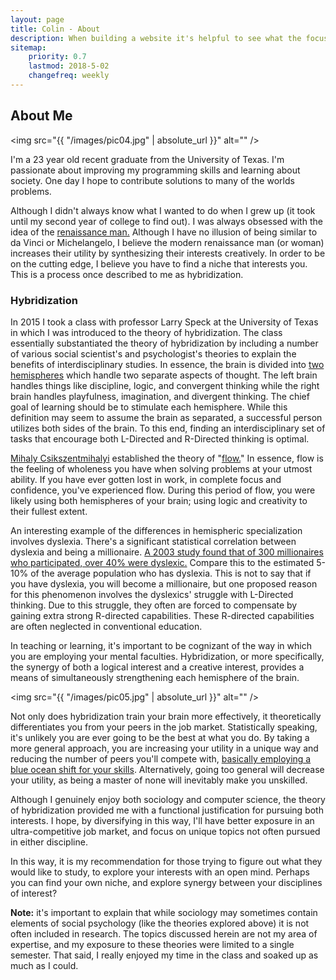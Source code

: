 ```yaml
---
layout: page
title: Colin - About
description: When building a website it's helpful to see what the focus of your site is. This page is an example of how to show a website's focus.
sitemap:
    priority: 0.7
    lastmod: 2018-5-02
    changefreq: weekly
---
```

## About Me

<span class="image left"><img src="{{ "/images/pic04.jpg" | absolute_url }}" alt="" /></span>

I'm a 23 year old recent graduate from the University of Texas. I'm passionate about improving my programming skills and learning about society. One day I hope to contribute solutions to many of the worlds problems.

Although I didn't always know what I wanted to do when I grew up (it took until my second year of college to find out). I was always obsessed with the idea of the <a href="https://en.wikipedia.org/wiki/Polymath"> renaissance man.</a> Although I have no illusion of being similar to da Vinci or Michelangelo, I believe the modern renaissance man (or woman) increases their utility by synthesizing their interests creatively. In order to be on the cutting edge, I believe you have to find a niche that interests you. This is a process once described to me as hybridization.

### Hybridization
<div class="box">
  <p>
  In 2015 I took a class with professor Larry Speck at the University of Texas in which I was introduced to the theory of hybridization. The class essentially substantiated the theory of hybridization by including a number of various social scientist's and psychologist's theories to explain the benefits of interdisciplinary studies. In essence, the brain is divided into <a href = "http://brainmadesimple.com/left-and-right-hemispheres.html"> two hemispheres</a> which handle two separate aspects of thought. The left brain handles things like discipline, logic, and convergent thinking while the right brain handles playfulness, imagination, and divergent thinking. The chief goal of learning should be to stimulate each hemisphere. While this definition may seem to assume the brain as separated, a successful person utilizes both sides of the brain. To this end, finding an interdisciplinary set of tasks that encourage both L-Directed and R-Directed thinking is optimal.</p>

  <p><a href= "https://en.wikipedia.org/wiki/Mihaly_Csikszentmihalyi"> Mihaly Csikszentmihalyi</a> established the theory of "<a href= "https://www.amazon.com/Flow-Psychology-Experience-Perennial-Classics/dp/0061339202">flow.</a>" In essence, flow is the feeling of wholeness you have when solving problems at your utmost ability. If you have ever gotten lost in work, in complete focus and confidence, you've experienced flow. During this period of flow, you were likely using both hemispheres of your brain; using logic and creativity to their fullest extent.</p>

  <p>An interesting example of the differences in hemispheric specialization involves dyslexia. There's a significant statistical correlation between dyslexia and being a millionaire. <a href = "http://www.ldonline.org/article/5665/"> A 2003 study found that of 300 millionaires who participated, over 40% were dyslexic.</a> Compare this to the estimated 5-10% of the average population who has dyslexia. This is not to say that if you have dyslexia, you will become a millionaire, but one proposed reason for this phenomenon involves the dyslexics' struggle with L-Directed thinking. Due to this struggle, they often are forced to compensate by gaining extra strong R-directed capabilities. These R-directed capabilities are often neglected in conventional education.</p>
  
  <p>In teaching or learning, it's important to be cognizant of the way in which you are employing your mental faculties. Hybridization, or more specifically, the synergy of both a logical interest and a creative interest, provides a means of simultaneously strengthening each hemisphere of the brain.
  </p>
</div>

<span class="image left"><img src="{{ "/images/pic05.jpg" | absolute_url }}" alt="" /></span>

<p>Not only does hybridization train your brain more effectively, it theoretically differentiates you from your peers in the job market. Statistically speaking, it's unlikely you are ever going to be the best at what you do. By taking a more general approach, you are increasing your utility in a unique way and reducing the number of peers you'll compete with, <a href="https://en.wikipedia.org/wiki/Blue_Ocean_Strategy">basically employing a blue ocean shift for your skills</a>. Alternatively, going too general will decrease your utility, as being a master of none will inevitably make you unskilled.</p>

<p>Although I genuinely enjoy both sociology and computer science, the theory of hybridization provided me with a functional justification for pursuing both interests. I hope, by diversifying in this way, I'll have better exposure in an ultra-competitive job market, and focus on unique topics not often pursued in either discipline.</p>

<p>In this way, it is my recommendation for those trying to figure out what they would like to study, to explore your interests with an open mind. Perhaps you can find your own niche, and explore synergy between your disciplines of interest?</p>

<p><b>Note:</b> it's important to explain that while sociology may sometimes contain elements of social psychology (like the theories explored above) it is not often included in research. The topics discussed herein are not my area of expertise, and my exposure to these theories were limited to a single semester. That said, I really enjoyed my time in the class and soaked up as much as I could.</p> 